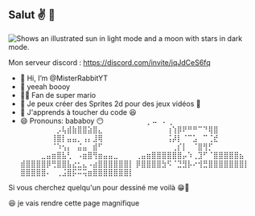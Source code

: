 
## Salut ✌️ 🤗


<picture>
  <source media="(prefers-color-scheme: dark)" srcset="https://encrypted-tbn0.gstatic.com/images?q=tbn:ANd9GcQRcspdXIdwiUirE6DsHzLrFWUGyjT16JMkTtzwXAIQ9Q&s">
  <source media="(prefers-color-scheme: light)" srcset="https://encrypted-tbn0.gstatic.com/images?q=tbn:ANd9GcQRcspdXIdwiUirE6DsHzLrFWUGyjT16JMkTtzwXAIQ9Q&s">
  <img alt="Shows an illustrated sun in light mode and a moon with stars in dark mode." src="https://encrypted-tbn0.gstatic.com/images?q=tbn:ANd9GcQRcspdXIdwiUirE6DsHzLrFWUGyjT16JMkTtzwXAIQ9Q&s">
</picture>

Mon serveur discord :
https://discord.com/invite/jqJdCeS6fq

- 👋 Hi, I’m @MisterRabbitYT
- 🌈 yeeah boooy
- 🍄🍝 Fan de super mario 
- 👀 Je peux créer des Sprites 2d pour des jeux vidéos 🤩
- 🌱 J'apprends à toucher du code 😆
- 😄 Pronouns: bababoy 😶
⠀⠀⠀⠀⠀⠀⠀⠀⡀⠤⠀⠄⢀⠀⠀⠀⠀⠀⠀⠀⠀
⠀⠀⠀⠀⠀⠀⠀⡠⢧⣾⣷⣿⣿⣵⣿⣄⠀⠀⠀⠀⠀⠀
⠀⠀⠀⠀⠀⠀⢰⢱⡿⠟⠛⠛⠉⠙⢿⣿⠀⠀⠀⠀⠀⠀
⠀⠀⠀⠀⠀⠀⢸⣿⡇⣤⣤⡀⢠⡄⣸⢿⠀⠀⠀⠀⠀⠀
⠀⠀⠀⠀⠀⠀⢨⡼⡇⠈⠉⣡⠀⠉⢈⣞⠀⠀⠀⠀⠀⠀
⠀⠀⠀⠀⠀⠀⠈⠱⢢⡄⠀⣬⣤⠀⣾⠋⠀⠀⠀⠀⠀⠀
⠀⠀⠀⠀⠀⠀⠀⢀⡎⡇⠀⠈⣿⢻⡋⠀⠀⠀⠀⠀⠀⠀
⠀⠀⠀⠀⣀⣤⣶⣿⣧⢃⠀⠠⣶⣿⢻⣶⣤⣤⣀⠀⠀⠀
⢀⣤⣶⣿⣿⣿⣿⣿⣿⡤⠱⢀⣹⠋⠈⣿⣿⣿⣿⣿⣦⠀
⣾⣿⣿⣿⣿⡿⢛⣿⣿⣧⣔⣂⣄⠠⣴⣿⣿⣿⣿⣿⣿⡇
⡿⣿⣿⣿⣿⣳⠫⠈⣙⣻⡧⠔⢺⣛⣿⣿⣿⣿⣿⣿⣿⡇
⣿⣿⣿⣿⣿⠄⠀⢀⣨⣿⡯⠭⢭⣶⣿⣿⣿⣿⣿⣿⣿⡇

Si vous cherchez quelqu'un pour dessiné me voilà 😁👏

😆 je vais rendre cette page magnifique 


<!---
MisterRabbitYT/MisterRabbitYT is a ✨ special ✨ repository because its `README.md` (this file) appears on your GitHub profile.
You can click the Preview link to take a look at your changes.
--->
